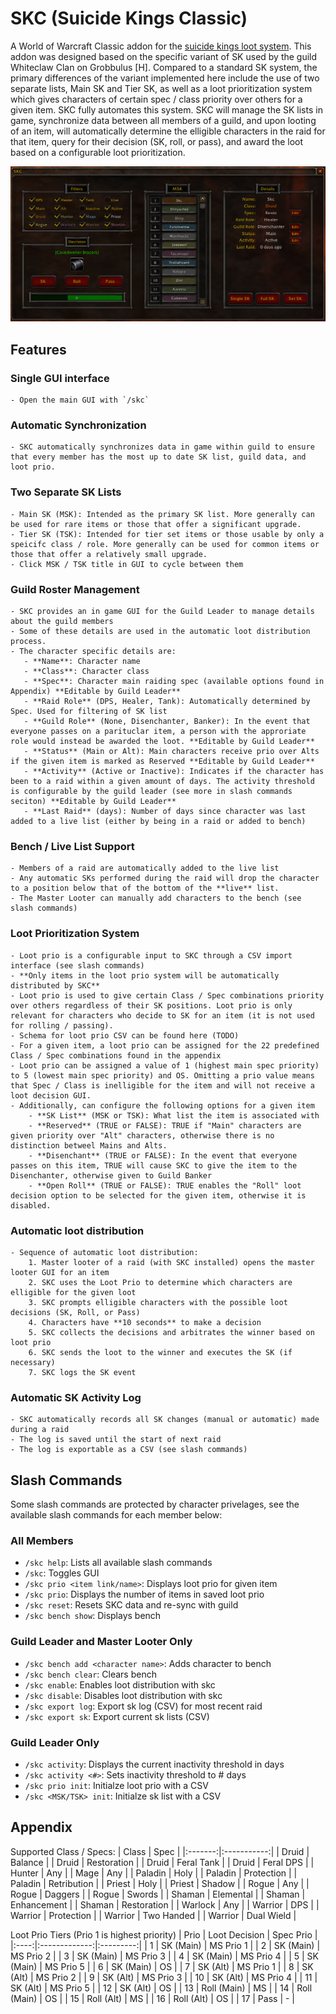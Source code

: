 # SKC (Suicide Kings Classic)
A World of Warcraft Classic addon for the [suicide kings loot system](https://wowwiki.fandom.com/wiki/Suicide_Kings). This addon was designed based on the specific variant of SK used by the guild Whiteclaw Clan on Grobbulus [H]. Compared to a standard SK system, the primary differences of the variant implemented here include the use of two separate lists, Main SK and Tier SK, as well as a loot prioritization system which gives characters of certain spec / class priority over others for a given item. SKC fully automates this system. SKC will manage the SK lists in game, synchronize data between all members of a guild, and upon looting of an item, will automatically determine the elligible characters in the raid for that item, query for their decision (SK, roll, or pass), and award the loot based on a configurable loot prioritization.

![SKC GUI](/media/SKC_Addon.png)

## Features
### Single GUI interface
    - Open the main GUI with `/skc`
### Automatic Synchronization
    - SKC automatically synchronizes data in game within guild to ensure that every member has the most up to date SK list, guild data, and loot prio.
### Two Separate SK Lists 
    - Main SK (MSK): Intended as the primary SK list. More generally can be used for rare items or those that offer a significant upgrade.
    - Tier SK (TSK): Intended for tier set items or those usable by only a speicifc class / role. More generally can be used for common items or those that offer a relatively small upgrade.
    - Click MSK / TSK title in GUI to cycle between them
### Guild Roster Management
    - SKC provides an in game GUI for the Guild Leader to manage details about the guild members
    - Some of these details are used in the automatic loot distribution process.
    - The character specific details are:
       - **Name**: Character name
       - **Class**: Character class
       - **Spec**: Character main raiding spec (available options found in Appendix) **Editable by Guild Leader**
       - **Raid Role** (DPS, Healer, Tank): Automatically determined by Spec. Used for filtering of SK list
       - **Guild Role** (None, Disenchanter, Banker): In the event that everyone passes on a parituclar item, a person with the approriate role would instead be awarded the loot. **Editable by Guild Leader**
       - **Status** (Main or Alt): Main characters receive prio over Alts if the given item is marked as Reserved **Editable by Guild Leader**
       - **Activity** (Active or Inactive): Indicates if the character has been to a raid within a given amount of days. The activity threshold is configurable by the guild leader (see more in slash commands seciton) **Editable by Guild Leader**
       - **Last Raid** (days): Number of days since character was last added to a live list (either by being in a raid or added to bench)
### Bench / Live List Support
    - Members of a raid are automatically added to the live list
    - Any automatic SKs performed during the raid will drop the character to a position below that of the bottom of the **live** list.
    - The Master Looter can manually add characters to the bench (see slash commands)
### Loot Prioritization System
    - Loot prio is a configurable input to SKC through a CSV import interface (see slash commands)
    - **Only items in the loot prio system will be automatically distributed by SKC**
    - Loot prio is used to give certain Class / Spec combinations priority over others regardless of their SK positions. Loot prio is only relevant for characters who decide to SK for an item (it is not used for rolling / passing).
    - Schema for loot prio CSV can be found here (TODO)
    - For a given item, a loot prio can be assigned for the 22 predefined Class / Spec combinations found in the appendix
    - Loot prio can be assigned a value of 1 (highest main spec priority) to 5 (lowest main spec priority) and OS. Omitting a prio value means that Spec / Class is inelligible for the item and will not receive a loot decision GUI.
    - Additionally, can configure the following options for a given item
        - **SK List** (MSK or TSK): What list the item is associated with
        - **Reserved** (TRUE or FALSE): TRUE if "Main" characters are given priority over "Alt" characters, otherwise there is no distinction betweel Mains and Alts.
        - **Disenchant** (TRUE or FALSE): In the event that everyone passes on this item, TRUE will cause SKC to give the item to the Disenchanter, otherwise given to Guild Banker
        - **Open Roll** (TRUE or FALSE): TRUE enables the "Roll" loot decision option to be selected for the given item, otherwise it is disabled.
### Automatic loot distribution
    - Sequence of automatic loot distribution:
        1. Master looter of a raid (with SKC installed) opens the master looter GUI for an item
        2. SKC uses the Loot Prio to determine which characters are elligible for the given loot
        3. SKC prompts elligible characters with the possible loot decisions (SK, Roll, or Pass)
        4. Characters have **10 seconds** to make a decision
        5. SKC collects the decisions and arbitrates the winner based on loot prio
        6. SKC sends the loot to the winner and executes the SK (if necessary)
        7. SKC logs the SK event
### Automatic SK Activity Log
    - SKC automatically records all SK changes (manual or automatic) made during a raid
    - The log is saved until the start of next raid
    - The log is exportable as a CSV (see slash commands)

## Slash Commands
Some slash commands are protected by character privelages, see the available slash commands for each member below:
### All Members
- `/skc help`: Lists all available slash commands
- `/skc`: Toggles GUI
- `/skc prio <item link/name>`: Displays loot prio for given item
- `/skc prio`: Displays the number of items in saved loot prio
- `/skc reset`: Resets SKC data and re-sync with guild
- `/skc bench show`: Displays bench

### Guild Leader and Master Looter Only
- `/skc bench add <character name>`: Adds character to bench
- `/skc bench clear`: Clears bench
- `/skc enable`: Enables loot distribution with skc
- `/skc disable`: Disables loot distribution with skc
- `/skc export log`: Export sk log (CSV) for most recent raid
- `/skc export sk`: Export current sk lists (CSV)
    
### Guild Leader Only
- `/skc activity`: Displays the current inactivity threshold in days
- `/skc activity <#>`: Sets inactivity threshold to # days
- `/skc prio init`: Initialze loot prio with a CSV
- `/skc <MSK/TSK> init`: Initialze sk list with a CSV

## Appendix
Supported Class / Specs:
|  Class  |     Spec    |
|:-------:|:-----------:|
|  Druid  |   Balance   |
|  Druid  | Restoration |
|  Druid  |  Feral Tank |
|  Druid  |  Feral DPS  |
|  Hunter |     Any     |
|   Mage  |     Any     |
| Paladin |     Holy    |
| Paladin |  Protection |
| Paladin | Retribution |
|  Priest |     Holy    |
|  Priest |    Shadow   |
|  Rogue  |     Any     |
|  Rogue  |   Daggers   |
|  Rogue  |    Swords   |
|  Shaman |  Elemental  |
|  Shaman | Enhancement |
|  Shaman | Restoration |
| Warlock |     Any     |
| Warrior |     DPS     |
| Warrior |  Protection |
| Warrior |  Two Handed |
| Warrior |  Dual Wield |

Loot Prio Tiers (Prio 1 is highest priority)
| Prio | Loot Decision | Spec Prio |
|:----:|:-------------:|:---------:|
|   1  |   SK (Main)   | MS Prio 1 |
|   2  |   SK (Main)   | MS Prio 2 |
|   3  |   SK (Main)   | MS Prio 3 |
|   4  |   SK (Main)   | MS Prio 4 |
|   5  |   SK (Main)   | MS Prio 5 |
|   6  |   SK (Main)   |     OS    |
|   7  |    SK (Alt)   | MS Prio 1 |
|   8  |    SK (Alt)   | MS Prio 2 |
|   9  |    SK (Alt)   | MS Prio 3 |
|  10  |    SK (Alt)   | MS Prio 4 |
|  11  |    SK (Alt)   | MS Prio 5 |
|  12  |    SK (Alt)   |     OS    |
|  13  |  Roll (Main)  |     MS    |
|  14  |  Roll (Main)  |     OS    |
|  15  |   Roll (Alt)  |     MS    |
|  16  |   Roll (Alt)  |     OS    |
|  17  |      Pass     |     -     |
